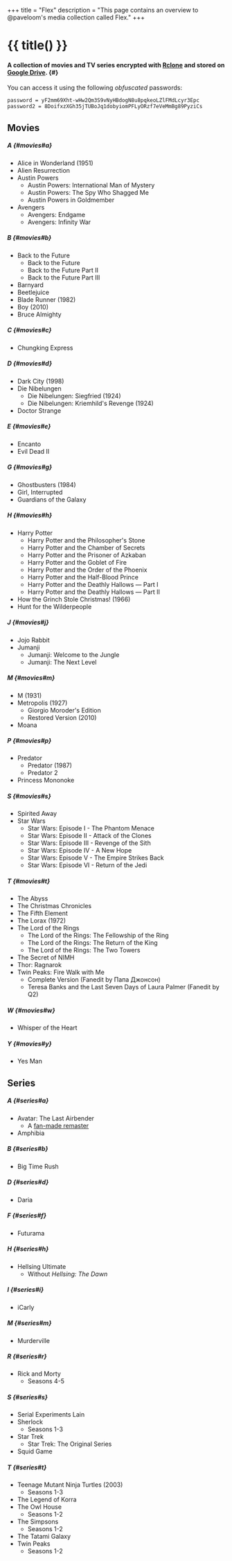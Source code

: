 +++
title = "Flex"
description = "This page contains an overview to @paveloom's media collection called Flex."
+++

# {{ title() }}
#### A collection of movies and TV series encrypted with [Rclone](https://rclone.org) and stored on [Google Drive](https://drive.google.com/drive/folders/1HIa7kt2RWpxU2cosdmNks1amEp2B75LO?usp=sharing). {#}

You can access it using the following *obfuscated* passwords:

```
password = yF2mm69Xht-wHw2Qm3S9vNyHBdogN8u8pqkeoLZlFMdLcyr3Epc
password2 = 8DoifxzXGh35jTUBoJq1dobyiomPFLyORzf7eVeMmBg89PyziCs
```

## Movies

##### A {#movies#a}
- Alice in Wonderland (1951)
- Alien Resurrection
- Austin Powers
  - Austin Powers: International Man of Mystery
  - Austin Powers: The Spy Who Shagged Me
  - Austin Powers in Goldmember
- Avengers
  - Avengers: Endgame
  - Avengers: Infinity War

##### B {#movies#b}
- Back to the Future
  - Back to the Future
  - Back to the Future Part II
  - Back to the Future Part III
- Barnyard
- Beetlejuice
- Blade Runner (1982)
- Boy (2010)
- Bruce Almighty

##### C {#movies#c}
- Chungking Express

##### D {#movies#d}
- Dark City (1998)
- Die Nibelungen
  - Die Nibelungen: Siegfried (1924)
  - Die Nibelungen: Kriemhild's Revenge (1924)
- Doctor Strange

##### E {#movies#e}
- Encanto
- Evil Dead II

##### G {#movies#g}
- Ghostbusters (1984)
- Girl, Interrupted
- Guardians of the Galaxy

##### H {#movies#h}
- Harry Potter
  - Harry Potter and the Philosopher's Stone
  - Harry Potter and the Chamber of Secrets
  - Harry Potter and the Prisoner of Azkaban
  - Harry Potter and the Goblet of Fire
  - Harry Potter and the Order of the Phoenix
  - Harry Potter and the Half-Blood Prince
  - Harry Potter and the Deathly Hallows — Part I
  - Harry Potter and the Deathly Hallows — Part II
- How the Grinch Stole Christmas! (1966)
- Hunt for the Wilderpeople

##### J {#movies#j}
- Jojo Rabbit
- Jumanji
  - Jumanji: Welcome to the Jungle
  - Jumanji: The Next Level

##### M {#movies#m}
- M (1931)
- Metropolis (1927)
  - Giorgio Moroder's Edition
  - Restored Version (2010)
- Moana

##### P {#movies#p}
- Predator
  - Predator (1987)
  - Predator 2
- Princess Mononoke

##### S {#movies#s}
- Spirited Away
- Star Wars
  - Star Wars: Episode I - The Phantom Menace
  - Star Wars: Episode II - Attack of the Clones
  - Star Wars: Episode III - Revenge of the Sith
  - Star Wars: Episode IV - A New Hope
  - Star Wars: Episode V - The Empire Strikes Back
  - Star Wars: Episode VI - Return of the Jedi

##### T {#movies#t}
- The Abyss
- The Christmas Chronicles
- The Fifth Element
- The Lorax (1972)
- The Lord of the Rings
  - The Lord of the Rings: The Fellowship of the Ring
  - The Lord of the Rings: The Return of the King
  - The Lord of the Rings: The Two Towers
- The Secret of NIMH
- Thor: Ragnarok
- Twin Peaks: Fire Walk with Me
  - Complete Version (Fanedit by Папа Джонсон)
  - Teresa Banks and the Last Seven Days of Laura Palmer (Fanedit by Q2)

##### W {#movies#w}
- Whisper of the Heart

##### Y {#movies#y}
- Yes Man

## Series

##### A {#series#a}
- Avatar: The Last Airbender
  - A [fan-made remaster](https://www.reddit.com/r/RemasteringATLA/comments/5hr9w2/atla_remastered_in_1080p)
- Amphibia

##### B {#series#b}
- Big Time Rush

##### D {#series#d}
- Daria

##### F {#series#f}
- Futurama

##### H {#series#h}
- Hellsing Ultimate
  - Without *Hellsing: The Dawn*

##### I {#series#i}
- iCarly

##### M {#series#m}
- Murderville

##### R {#series#r}
- Rick and Morty
  - Seasons 4-5

##### S {#series#s}
- Serial Experiments Lain
- Sherlock
  - Seasons 1-3
- Star Trek
  - Star Trek: The Original Series
- Squid Game

##### T {#series#t}
- Teenage Mutant Ninja Turtles (2003)
  - Seasons 1-3
- The Legend of Korra
- The Owl House
  - Seasons 1-2
- The Simpsons
  - Seasons 1-2
- The Tatami Galaxy
- Twin Peaks
  - Seasons 1-2
